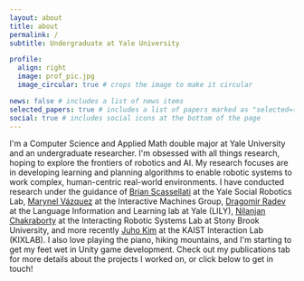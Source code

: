 ```yaml
---
layout: about
title: about
permalink: /
subtitle: Undergraduate at Yale University

profile:
  align: right
  image: prof_pic.jpg
  image_circular: true # crops the image to make it circular

news: false # includes a list of news items
selected_papers: true # includes a list of papers marked as "selected={true}"
social: true # includes social icons at the bottom of the page
---
```


I'm a Computer Science and Applied Math double major at Yale University and an undergraduate researcher. I'm obsessed with all things research, hoping to explore the frontiers of robotics and AI. My research focuses are in developing learning and planning algorithms to enable robotic systems to work complex, human-centric real-world environments. I have conducted research under the guidance of [Brian Scassellati](https://scazlab.yale.edu/people/brian-scassellati) at the Yale Social Robotics Lab, [Marynel Vázquez](https://marynel.net/) at the Interactive Machines Group, [Dragomir Radev](http://www.cs.yale.edu/homes/radev/) at the Language Information and Learning lab at Yale (LILY), [Nilanjan Chakraborty](https://www.cs.stonybrook.edu/people/faculty/NilanjanChakraborty) at the Interacting Robotic Systems Lab at Stony Brook University, and more recently [Juho Kim](https://juhokim.com/) at the KAIST Interaction Lab (KIXLAB). I also love playing the piano, hiking mountains, and I'm starting to get my feet wet in Unity game development. Check out my publications tab for more details about the projects I worked on, or click below to get in touch!

<!-- Write your biography here. Tell the world about yourself. Link to your favorite [subreddit](http://reddit.com). You can put a picture in, too. The code is already in, just name your picture `prof_pic.jpg` and put it in the `img/` folder.

Put your address / P.O. box / other info right below your picture. You can also disable any of these elements by editing `profile` property of the YAML header of your `_pages/about.md`. Edit `_bibliography/papers.bib` and Jekyll will render your [publications page](/al-folio/publications/) automatically.

Link to your social media connections, too. This theme is set up to use [Font Awesome icons](https://fontawesome.com/) and [Academicons](https://jpswalsh.github.io/academicons/), like the ones below. Add your Facebook, Twitter, LinkedIn, Google Scholar, or just disable all of them. -->
